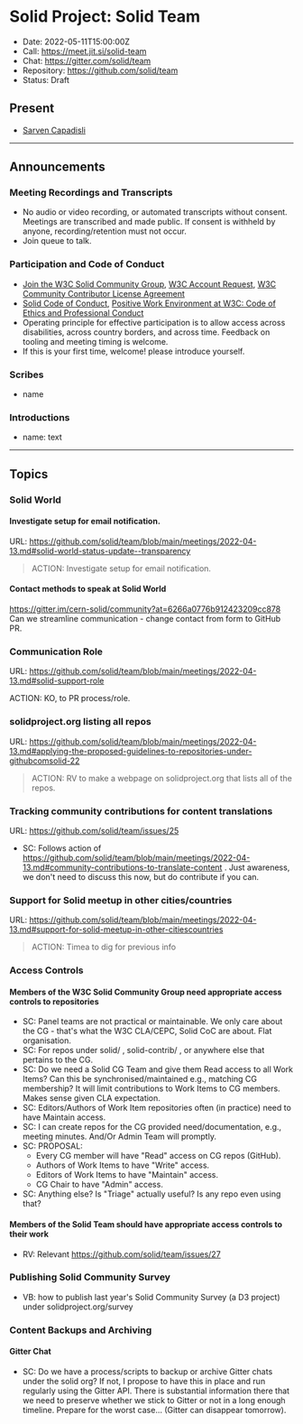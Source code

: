 # Solid Project: Solid Team

* Date: 2022-05-11T15:00:00Z
* Call: https://meet.jit.si/solid-team
* Chat: https://gitter.com/solid/team
* Repository: https://github.com/solid/team
* Status: Draft


## Present
* [Sarven Capadisli](https://csarven.ca/#i)


---

## Announcements

### Meeting Recordings and Transcripts
* No audio or video recording, or automated transcripts without consent. Meetings are transcribed and made public. If consent is withheld by anyone, recording/retention must not occur.
* Join queue to talk.


### Participation and Code of Conduct
* [Join the W3C Solid Community Group](https://www.w3.org/community/solid/join), [W3C Account Request](http://www.w3.org/accounts/request), [W3C Community Contributor License Agreement](https://www.w3.org/community/about/agreements/cla/)
* [Solid Code of Conduct](https://github.com/solid/process/blob/main/code-of-conduct.md), [Positive Work Environment at W3C: Code of Ethics and Professional Conduct](https://www.w3.org/Consortium/cepc/)
* Operating principle for effective participation is to allow access across disabilities, across country borders, and across time. Feedback on tooling and meeting timing is welcome.
* If this is your first time, welcome! please introduce yourself.


### Scribes
* name


### Introductions
* name: text

---

## Topics

### Solid World
#### Investigate setup for email notification.
URL: https://github.com/solid/team/blob/main/meetings/2022-04-13.md#solid-world-status-update--transparency

>ACTION: Investigate setup for email notification.

#### Contact methods to speak at Solid World
https://gitter.im/cern-solid/community?at=6266a0776b912423209cc878
Can we streamline communication - change contact from form to GitHub PR.



### Communication Role
URL: https://github.com/solid/team/blob/main/meetings/2022-04-13.md#solid-support-role

ACTION: KO, to PR process/role.


### solidproject.org listing all repos
URL: https://github.com/solid/team/blob/main/meetings/2022-04-13.md#applying-the-proposed-guidelines-to-repositories-under-githubcomsolid-22

>ACTION: RV to make a webpage on solidproject.org that lists all of the repos.


### Tracking community contributions for content translations
URL: https://github.com/solid/team/issues/25

* SC: Follows action of https://github.com/solid/team/blob/main/meetings/2022-04-13.md#community-contributions-to-translate-content . Just awareness, we don't need to discuss this now, but do contribute if you can.


### Support for Solid meetup in other cities/countries
URL: https://github.com/solid/team/blob/main/meetings/2022-04-13.md#support-for-solid-meetup-in-other-citiescountries

>ACTION: Timea to dig for previous info



### Access Controls

#### Members of the W3C Solid Community Group need appropriate access controls to repositories
* SC: Panel teams are not practical or maintainable. We only care about the CG - that's what the W3C CLA/CEPC, Solid CoC are about. Flat organisation.
* SC: For repos under solid/ , solid-contrib/ , or anywhere else that pertains to the CG.
* SC: Do we need a Solid CG Team and give them Read access to all Work Items? Can this be synchronised/maintained e.g., matching CG membership? It will limit contributions to Work Items to CG members. Makes sense given CLA expectation.
* SC: Editors/Authors of Work Item repositories often (in practice) need to have Maintain access.
* SC: I can create repos for the CG provided need/documentation, e.g., meeting minutes. And/Or Admin Team will promptly.
* SC: PROPOSAL:
  * Every CG member will have "Read" access on CG repos (GitHub).
  * Authors of Work Items to have "Write" access.
  * Editors of Work Items to have "Maintain" access.
  * CG Chair to have "Admin" access.
* SC: Anything else? Is "Triage" actually useful? Is any repo even using that?


#### Members of the Solid Team should have appropriate access controls to their work
* RV: Relevant https://github.com/solid/team/issues/27



### Publishing Solid Community Survey
* VB: how to publish last year's Solid Community Survey (a D3 project) under solidproject.org/survey


### Content Backups and Archiving
#### Gitter Chat
* SC: Do we have a process/scripts to backup or archive Gitter chats under the solid org? If not, I propose to have this in place and run regularly using the Gitter API. There is substantial information there that we need to preserve whether we stick to Gitter or not in a long enough timeline. Prepare for the worst case... (Gitter can disappear tomorrow).
